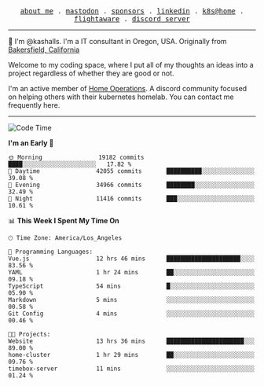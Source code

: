 <p align="center">
  <samp>
    <a href="https://jordanjones.org/">about me</a> .
    <a rel="me" href="https://mastodon.social/@kashall">mastodon</a> .
    <a href="https://github.com/sponsors/kashalls">sponsors</a> .
    <a href="https://linkedin.com/in/jordpjones">linkedin</a> .
    <a href="https://github.com/kashalls/home-cluster">k8s@home</a> .
    <a href="https://flightaware.com/adsb/stats/user/kashalls">flightaware</a> .
    <a href="https://discord.gg/V2WrCfqba9">discord server</a>
  </samp>
</p>

----------------------------------------------------------------

:wave: I'm @kashalls. I'm a IT consultant in Oregon, USA. Originally from [Bakersfield, California](https://maps.app.goo.gl/QQMtywTWghpXB6Tu6)

Welcome to my coding space, where I put all of my thoughts an ideas into a project regardless of whether they are good or not.

I'm an active member of [Home Operations](https://discord.gg/home-operations). A discord community focused on helping others with their kubernetes homelab. You can contact me frequently here.

----------------------------------------------------------------
<!--START_SECTION:waka-->
![Code Time](http://img.shields.io/badge/Code%20Time-1%2C793%20hrs%2044%20mins-blue)

**I'm an Early 🐤** 

```text
🌞 Morning                19182 commits       ████░░░░░░░░░░░░░░░░░░░░░   17.82 % 
🌆 Daytime                42055 commits       ██████████░░░░░░░░░░░░░░░   39.08 % 
🌃 Evening                34966 commits       ████████░░░░░░░░░░░░░░░░░   32.49 % 
🌙 Night                  11416 commits       ███░░░░░░░░░░░░░░░░░░░░░░   10.61 % 
```


📊 **This Week I Spent My Time On** 

```text
🕑︎ Time Zone: America/Los_Angeles

💬 Programming Languages: 
Vue.js                   12 hrs 46 mins      █████████████████████░░░░   83.56 % 
YAML                     1 hr 24 mins        ██░░░░░░░░░░░░░░░░░░░░░░░   09.18 % 
TypeScript               54 mins             █░░░░░░░░░░░░░░░░░░░░░░░░   05.90 % 
Markdown                 5 mins              ░░░░░░░░░░░░░░░░░░░░░░░░░   00.58 % 
Git Config               4 mins              ░░░░░░░░░░░░░░░░░░░░░░░░░   00.46 % 

🐱‍💻 Projects: 
Website                  13 hrs 36 mins      ██████████████████████░░░   89.00 % 
home-cluster             1 hr 29 mins        ██░░░░░░░░░░░░░░░░░░░░░░░   09.76 % 
timebox-server           11 mins             ░░░░░░░░░░░░░░░░░░░░░░░░░   01.24 % 
```


<!--END_SECTION:waka-->